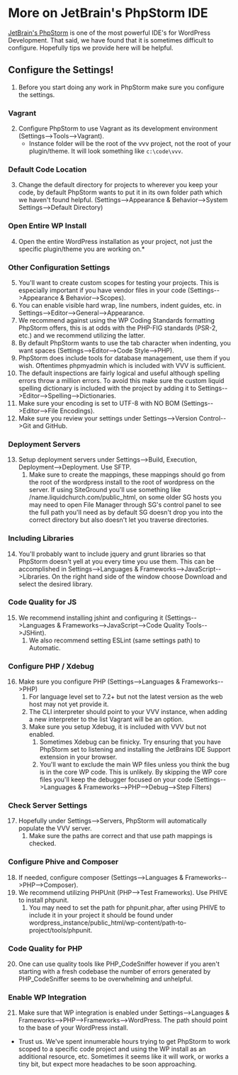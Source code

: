 # More on JetBrain's PhpStorm IDE

[JetBrain's PhpStorm](https://www.jetbrains.com/phpstorm/) is one of the most powerful IDE's for WordPress Development. That said, we have found that it is sometimes difficult to configure. Hopefully tips we provide here will be helpful.

## Configure the Settings!
1. Before you start doing any work in PhpStorm make sure you configure the settings.
### Vagrant
2. Configure PhpStorm to use Vagrant as its development environment (Settings-->Tools-->Vagrant).
    - Instance folder will be the root of the vvv project, not the root of your plugin/theme. It will look something like `c:\code\vvv`.
### Default Code Location
3. Change the default directory for projects to wherever you keep your code, by default PhpStorm wants to put it in its own folder path which we haven't found helpful. (Settings-->Appearance & Behavior-->System Settings-->Default Directory)
### Open Entire WP Install
4. Open the entire WordPress installation as your project, not just the specific plugin/theme you are working on.*
### Other Configuration Settings
5. You'll want to create custom scopes for testing your projects. This is especially important if you have vendor files in your code (Settings-->Appearance & Behavior-->Scopes).
6. You can enable visible hard wrap, line numbers, indent guides, etc. in Settings-->Editor-->General-->Appearance.
7. We recommend against using the WP Coding Standards formatting PhpStorm offers, this is at odds with the PHP-FIG standards (PSR-2, etc.) and we recommend utilizing the latter.
8. By default PhpStorm wants to use the tab character when indenting, you want spaces (Settings-->Editor-->Code Style-->PHP).
9. PhpStorm does include tools for database management, use them if you wish. Oftentimes phpmyadmin which is included with VVV is sufficient.
10. The default inspections are fairly logical and useful although spelling errors throw a million errors. To avoid this make sure the custom liquid spelling dictionary is included with the project by adding it to Settings-->Editor-->Spelling-->Dictionaries.
11. Make sure your encoding is set to UTF-8 with NO BOM (Settings-->Editor-->File Encodings).
12. Make sure you review your settings under Settings-->Version Control-->Git and GitHub.
### Deployment Servers
13. Setup deployment servers under Settings-->Build, Execution, Deployment-->Deployment. Use SFTP.
    1.  Make sure to create the mappings, these mappings should go from the root of the wordpress install to the root of wordpress on the server. If using SiteGround you'll use something like /name.liquidchurch.com/public_html, on some older SG hosts you may need to open File Manager through SG's control panel to see the full path you'll need as by default SG doesn't drop you into the correct directory but also doesn't let you traverse directories.
### Including Libraries
14. You'll probably want to include jquery and grunt libraries so that PhpStorm doesn't yell at you every time you use them. This can be accomplished in Settings-->Languages & Frameworks-->JavaScript-->Libraries. On the right hand side of the window choose Download and select the desired library.
### Code Quality for JS
15. We recommend installing jshint and configuring it (Settings-->Languages & Frameworks-->JavaScript-->Code Quality Tools-->JSHint).
    1.  We also recommend setting ESLint (same settings path) to Automatic.
### Configure PHP / Xdebug
16. Make sure you configure PHP (Settings-->Languages & Frameworks-->PHP)
    1.  For language level set to 7.2+ but not the latest version as the web host may not yet provide it.
    2.  The CLI interpreter should point to your VVV instance, when adding a new interpreter to the list Vagrant will be an option.
    3.  Make sure you setup Xdebug, it is included with VVV but not enabled.
        1.  Sometimes Xdebug can be finicky. Try ensuring that you have PhpStorm set to listening and installing the JetBrains IDE Support extension in your browser.
        2.  You'll want to exclude the main WP files unless you think the bug is in the core WP code. This is unlikely. By skipping the WP core files you'll keep the debugger focused on your code (Settings-->Languages & Frameworks-->PHP-->Debug-->Step Filters)
### Check Server Settings
17. Hopefully under Settings-->Servers, PhpStorm will automatically populate the VVV server.
    1.  Make sure the paths are correct and that use path mappings is checked.
### Configure Phive and Composer
18. If needed, configure composer (Settings-->Languages & Frameworks-->PHP-->Composer).
19. We recommend utilizing PHPUnit (PHP-->Test Frameworks). Use PHIVE to install phpunit.
    1.  You may need to set the path for phpunit.phar, after using PHIVE to include it in your project it should be found under wordpress_instance/public_html/wp-content/path-to-project/tools/phpunit.
### Code Quality for PHP
20. One can use quality tools like PHP_CodeSniffer however if you aren't starting with a fresh codebase the number of errors generated by PHP_CodeSniffer seems to be overwhelming and unhelpful.
### Enable WP Integration
21. Make sure that WP integration is enabled under Settings-->Languages & Frameworks-->PHP-->Frameworks-->WordPress. The path should point to the base of your WordPress install.


* Trust us. We've spent innumerable hours trying to get PhpStorm to work scoped to a specific code project and using the WP install as an additional resource, etc. Sometimes it seems like it will work, or works a tiny bit, but expect more headaches to be soon approaching.